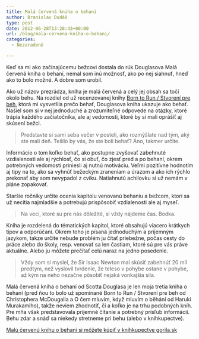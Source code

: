 ```yaml
---
title: Malá červená kniha o behaní
author: Branislav Dudáš
type: post
date: 2012-06-28T13:28:43+00:00
url: /blog/mala-cervena-kniha-o-behani/
categories:
  - Nezaradené

---
```

Keď sa mi ako začínajúcemu bežcovi dostala do rúk Douglasova Malá červená kniha o behaní, nemal som inú možnosť, ako po nej siahnuť, hneď ako to bolo možné. A dobre som urobil.<!--more-->

Ako už názov prezrádza, kniha je malá červená a celý jej obsah sa točí okolo behu. Na rozdiel od už recenzovanej knihy <a title="Ako ubehať k smrti antilopu" href="http://www.blog.branislavdudas.com/2012/01/ako-ubehat-k-smrti-antilopu/" target="_blank">Born to Run / Stvorení pre beh</a>, ktorá mi vysvetlila prečo behať, Douglasova kniha ukazuje ako behať. Našiel som si v nej jednoduché a zrozumiteľné odpovede na otázky, ktoré trápia každého začiatočníka, ale aj vedomosti, ktoré by si mali oprášiť aj skúsení bežci.

> Predstavte si sami seba večer v posteli, ako rozmýšlate nad tým, aký ste mali deň. Tešilo by vás, že ste boli behať? Áno, takmer určite.

Informácie o tom koľko behať, ako postupne zvyšovať zabehnuté vzdialenosti ale aj rýchlosť, čo si obuť, čo zjesť pred a po behaní, okrem potrebných vedomostí priniesli aj nutnú motiváciu. Veľmi pozitívne hodnotím aj tipy na to, ako sa vyhnúť bežeckým zraneniam a úrazom a ako ich rýchlo prekonať aby som nevypadol z cviku. Natiahnutú achilovku si už nemám v pláne zopakovať.

Staršie ročníky určite ocenia kapitolu venovanú behaniu a bežcom, ktorí sa už necítia najmladšie a potrebujú prispôsobiť vzdialenosti ale aj myseľ.

> Na veci, ktoré su pre nás dôležité, si vždy nájdeme čas. Bodka.

Kniha je rozdelená do tématických kapitol, ktoré obsahujú viacero krátkych tipov a odporúčaní. Okrem toho je písaná jednoduchým a príjemným jazykom, takze určite nebude problém ju čítať priebežne, počas cesty do práce alebo do školy, resp. venovať sa len častiam, ktoré sú pre vás práve aktuálne. Alebo ju môžete prečítať celú naraz na jedno posedenie.

> Vždy som si myslel, že Sir Isaac Newton mal skúsiť zabehnúť 20 míl predtým, než vyslovil tvrdenie, že teleso v pohybe ostane v pohybe, až kým na neho nezačne pôsobiť nejaká vonkajšia sila.

Malá červená kniha o behaní od Scotta Douglasa je len moja tretia kniha o behaní (pred ňou to bolo už spomínané Born to Run / Stvorení pre beh od Christophera McDougalla a O čem mluvím, když mluvím o běhání od Haruki Murakamiho), takže neviem zhodnotiť, či a koľko je na trhu podobných kníh. Pre mňa však predstavovala príjemné čítanie a potrebný prísľub informácií. Behu zdar a snáď sa niekedy stretneme pri behu (alebo v kníhkupectve).

<a title="Malá červená kniha o behaní" href="http://www.gorila.sk/product/394472" target="_blank">Malú červenú knihu o behaní si môžete kúpiť v kníhkupectve gorila.sk</a>